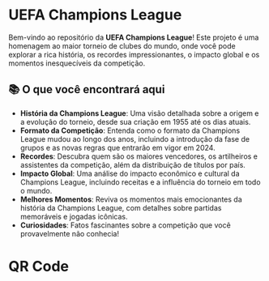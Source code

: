 # UEFA Champions League

Bem-vindo ao repositório da **UEFA Champions League**! Este projeto é uma homenagem ao maior torneio de clubes do mundo, onde você pode explorar a rica história, os recordes impressionantes, o impacto global e os momentos inesquecíveis da competição.

## 📚 O que você encontrará aqui

- **História da Champions League**: Uma visão detalhada sobre a origem e a evolução do torneio, desde sua criação em 1955 até os dias atuais.
- **Formato da Competição**: Entenda como o formato da Champions League mudou ao longo dos anos, incluindo a introdução da fase de grupos e as novas regras que entrarão em vigor em 2024.
- **Recordes**: Descubra quem são os maiores vencedores, os artilheiros e assistentes da competição, além da distribuição de títulos por país.
- **Impacto Global**: Uma análise do impacto econômico e cultural da Champions League, incluindo receitas e a influência do torneio em todo o mundo.
- **Melhores Momentos**: Reviva os momentos mais emocionantes da história da Champions League, com detalhes sobre partidas memoráveis e jogadas icônicas.
- **Curiosidades**: Fatos fascinantes sobre a competição que você provavelmente não conhecia!

# QR Code

